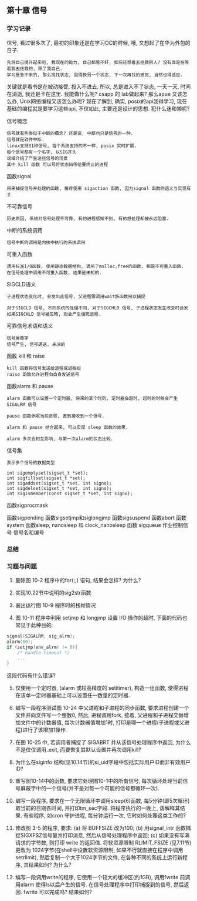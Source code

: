 
## 第十章 信号

### 学习记录

信号, 看过很多次了, 最初的印象还是在学习OC的时候, 哦, 又想起了在华为外包的日子. 

	先将自己提升起来吧, 我现在的能力, 自己都管不好, 如何还想着去拯救别人? 没有谁是在等着我去拯救的, 除了我自己. 
	学习是急不来的, 那么找找状态, 就得换另一个状态, 下一次再找的感觉, 当然也得适应. 

关键就是看书是在被动接受, 投入不进去. 所以, 总是进入不了状态, 一天一天, 时间在消逝, 我还是卡在这里. 我能做什么呢? csapp 的 lab做起来? 那么apue 又该怎么办, Unix网络编程又该怎么办呢? 现在了解到, 确实, posix的api我得学习, 现在基础的编程就是要学习这些api, 不仅如此, 主要还是设计的思想. 犯什么迷和懒呢? 

信号概念

	信号就有些类似于中断的概念? 还是说, 中断也只是信号的一种. 
	信号就是软件中断.
	linux支持31种信号, 每个系统支持的不一样, posix 实时扩展.  
	每个信号都有一个名字, 以SIG开头
	说细介绍了产生这些信号的场景
	其中 kill 函数 可以号将状态码传给要终止的进程

函数signal
	
	用来捕捉信号并处理的函数, 推荐使用 sigaction 函数, 因为signal 函数的语义与实现有关

不可靠信号
	
	历史原因, 系统对信号处理不可靠, 有的进程感知不到, 有的想处理却被永远阻塞. 

中断的系统调用
	
	信号中断的调用是内核中执行的系统调用

可重入函数

	调用标准I/O函数, 使用静态数据结构, 调用了malloc,free的函数, 都是不可重入函数. 
	在信号处理中调用不可重入函数, 结果是未知的. 
	
SIGCLD语义

	子进程状态变化时, 会发出此信号, 父进程需调用wait族函数用以捕捉

	对于SIGCLD 信号, 不同系统的处理不同, 对于SIGCHLD 信号, 子进程状态发生改变时会发
	如果SIGCHLD 信号被忽略, 则会产生僵死进程. 

可靠信号术语和语义

	信号屏蔽字
	信号产生, 信号递送, 未决的

函数 kill 和 raise

	kill 函数将信号发送给进程或进程组
	raise 函数允许进程向自身发送信号

函数alarm 和 pause

	alarm 函数可以设置一个定时器, 将来的某个时刻, 定时器会超时, 超时的时候会产生 SIGALRM 信号

	pause 函数休眠当前进程, 直到接收到一个信号. 

	alarm 和 pause 结合起来, 可以实现 sleep 函数的效果. 

	alarm 多次会相互影响, 与第一次alarm的状态比较. 

信号集

	表示多个信号的数据类型

	int sigemptyset(sigset_t *set);
	int sigfillset(sigset_t *set);
	int sigaddset(sigset_t *set, int signo);
	int sigdelset(sigset_t *set, int signo);
	int sigismember(const sigset_t *set, int signo);
	
函数sigprocmask

函数sigpending
函数sigsetjmp和siglongjmp
函数sigsuspend
函数abort
函数system
函数sleep, nanosleep 和 clock_nanosleep
函数 sigqueue
作业控制信号
信号名和编号

### 总结

### 习题与问题
1. 删除图 10-2 程序中的for(;;) 语句, 结果会怎样? 为什么?

2. 实现10.22节中说明的sig2str函数

3. 画出运行图 10-9 程序时的栈帧情况

4. 图 10-11 程序中利用 setjmp 和 longjmp 设置 I/O 操作的超时, 下面的代码也常见于此种目的:
```c
signal(SIGALRM, sig_alrm);
alarm(60);
if (setjmp(env_alrm) != 0){
	/* handle timeout */
	...
}
```
这段代码有什么错误? 


5. 仅使用一个定时器, (alarm 或较高精度的 setitimer), 构造一组函数, 使得进程在该单一定时器基础上可以设置任一数量的定时器. 

6. 编写一段程序测试图 10-24 中父进程和子进程的同步函数, 要求进程创建一个文件并向文件写一个整数0, 然后, 进程调用fork, 接着, 父进程和子进程交替增加文件中的计数器值, 每次计数器值增加1时, 打印是哪一个进程(子进程或父进程)进行了该增加1操作. 

7. 在图 10-25 中, 若调用者捕捉了 SIGABRT 并从该信号处理程序中返回, 为什么不是仅仅调用_exit, 而要恢复其默认设置并再次调用kill? 

8. 为什么在siginfo 结构(见10.14节)的si_uid字段中包括实际用户ID而非有效用户ID?

9. 重写图10-14中的函数, 要求它处理图10-1中的所有信号, 每次循环处理当前信号屏蔽字中的一个信号(并不是对每一个可能的信号都循环一次).

10. 编写一段程序, 要求在一个无限循环中调用sleep(6)函数, 每5分钟(即5次循环)取当前的日期各时间, 并打印tm_sec字段. 将程序执行的一晚上, 请解释其结果. 有些程序, 如cron 守护进程, 每分钟运行一次, 它时如何处理这类工作的?

11. 修改图 3-5 的程序, 要求: (a) 将 BUFFSIZE 改为100; (b) 用signal_intr 函数捕捉SIGXFSZ信号量并打印消息, 然后从信号处理程序中返回; (c) 如果没有写满请求的字节数, 则打印 write 的返回值. 将软资源限制 RLIMIT_FSIZE (见7.11节) 更改为 1024字节(在shell中设置软资源限制, 如果不行就直接在程序中调用setrlimit), 然后复制一个大于1024字节的文件, 在各种不同的系统上运行新程序, 其结果如何? 为什么?

12. 编写一段调用write的程序, 它使用一个较大的缓冲区(约1GB), 调用fwrite 前调用alarm 使得ls以后产生的信号. 在信号处理程序中打印捕捉到的信号, 然后返回. fwrite 可以完成吗? 结果如何? 

